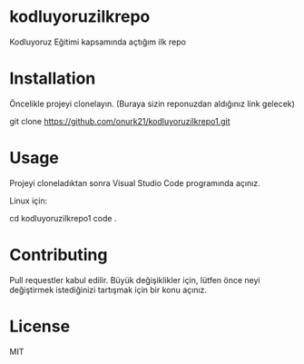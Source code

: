 # kodluyoruzilkrepo
 Kodluyoruz Eğitimi kapsamında açtığım ilk repo

# Installation
Öncelikle projeyi clonelayın. (Buraya sizin reponuzdan aldığınız link gelecek)

git clone https://github.com/onurk21/kodluyoruzilkrepo1.git

# Usage
Projeyi cloneladıktan sonra Visual Studio Code programında açınız.

Linux için:

cd kodluyoruzilkrepo1
code .

# Contributing
Pull requestler kabul edilir. Büyük değişiklikler için, lütfen önce neyi değiştirmek istediğinizi tartışmak için bir konu açınız.

# License
MIT


